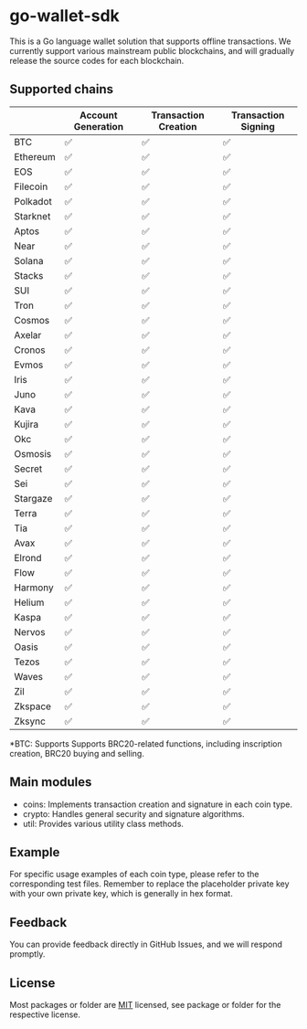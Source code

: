# go-wallet-sdk

This is a Go language wallet solution that supports offline transactions. We currently support various mainstream public
blockchains, and will gradually release the source codes for each blockchain.

## Supported chains

|          | Account Generation | Transaction Creation | Transaction Signing |
|----------|-------------------|----------------------|---------------------|
| BTC      | ✅                 | ✅                    | ✅                   | 
| Ethereum | ✅                 | ✅                    | ✅                   |
| EOS      | ✅                 | ✅                    | ✅                   |
| Filecoin | ✅                 | ✅                    | ✅                   |
| Polkadot | ✅                 | ✅                    | ✅                   |
| Starknet | ✅                 | ✅                    | ✅                   |
| Aptos    | ✅                 | ✅                    | ✅                   |
| Near     | ✅                 | ✅                    | ✅                   |
| Solana   | ✅                 | ✅                    | ✅                   |
| Stacks   | ✅                 | ✅                    | ✅                   |
| SUI      | ✅                 | ✅                    | ✅                   |
| Tron     | ✅                 | ✅                    | ✅                   |
| Cosmos   | ✅                 | ✅                    | ✅                   |
| Axelar   | ✅                 | ✅                    | ✅                   |
| Cronos   | ✅                 | ✅                    | ✅                   |
| Evmos    | ✅                 | ✅                    | ✅                   |
| Iris     | ✅                 | ✅                    | ✅                   |
| Juno     | ✅                 | ✅                    | ✅                   |
| Kava     | ✅                 | ✅                    | ✅                   |
| Kujira   | ✅                 | ✅                    | ✅                   |
| Okc      | ✅                 | ✅                    | ✅                   |
| Osmosis  | ✅                 | ✅                    | ✅                   |
| Secret   | ✅                 | ✅                    | ✅                   |
| Sei      | ✅                 | ✅                    | ✅                   |
| Stargaze | ✅                 | ✅                    | ✅                   |
| Terra    | ✅                 | ✅                    | ✅                   |
| Tia      | ✅                 | ✅                    | ✅                   |
| Avax     | ✅                 | ✅                    | ✅                   |
| Elrond   | ✅                 | ✅                    | ✅                   |
| Flow     | ✅                 | ✅                    | ✅                   |
| Harmony  | ✅                 | ✅                    | ✅                   |
| Helium   | ✅                 | ✅                    | ✅                   |
| Kaspa    | ✅                 | ✅                    | ✅                   |
| Nervos   | ✅                 | ✅                    | ✅                   |
| Oasis    | ✅                 | ✅                    | ✅                   |
| Tezos    | ✅                 | ✅                    | ✅                   |
| Waves    | ✅                 | ✅                    | ✅                   |
| Zil      | ✅                 | ✅                    | ✅                   |
| Zkspace  | ✅                 | ✅                    | ✅                   |
| Zksync   | ✅                 | ✅                    | ✅                   |

*BTC: Supports Supports BRC20-related functions, including inscription creation, BRC20 buying and selling.

## Main modules

- coins: Implements transaction creation and signature in each coin type.
- crypto: Handles general security and signature algorithms.
- util: Provides various utility class methods.

## Example

For specific usage examples of each coin type, please refer to the corresponding test files. Remember to replace the
placeholder private key with your own private key, which is generally in hex format.

## Feedback

You can provide feedback directly in GitHub Issues, and we will respond promptly.

## License
Most packages or folder are [MIT](<https://github.com/okx/go-wallet-sdk/blob/main/LICENSE>) licensed, see package or folder for the respective license.

